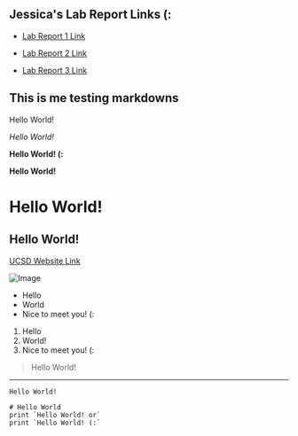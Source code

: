 ## Jessica's Lab Report Links (:
* [Lab Report 1 Link](https://jessicafxng.github.io/cse15l-lab-reports/lab-1-report.html)

* [Lab Report 2 Link](https://jessicafxng.github.io/cse15l-lab-reports/lab-2-report.html)

* [Lab Report 3 Link](https://jessicafxng.github.io/cse15l-lab-reports/lab-3-report.html)

## This is me testing markdowns

Hello World!

*Hello World!*

**Hello World! (:**

**Hello World!**

# Hello World!
## Hello World!

[UCSD Website Link](https://ucsd.edu/)

![Image](https://soranews24.com/wp-content/uploads/sites/3/2021/09/Cute-Cat-Japan-coronavirus-vaccine-side-effect-pfizer-moderns-reaction-photo-top.jpg)

* Hello
* World
* Nice to meet you! (:

1. Hello
2. World!
3. Nice to meet you! (:

> Hello World!

---

`Hello World!`

```
# Hello World
print `Hello World! or` 
print `Hello World! (:`
```
